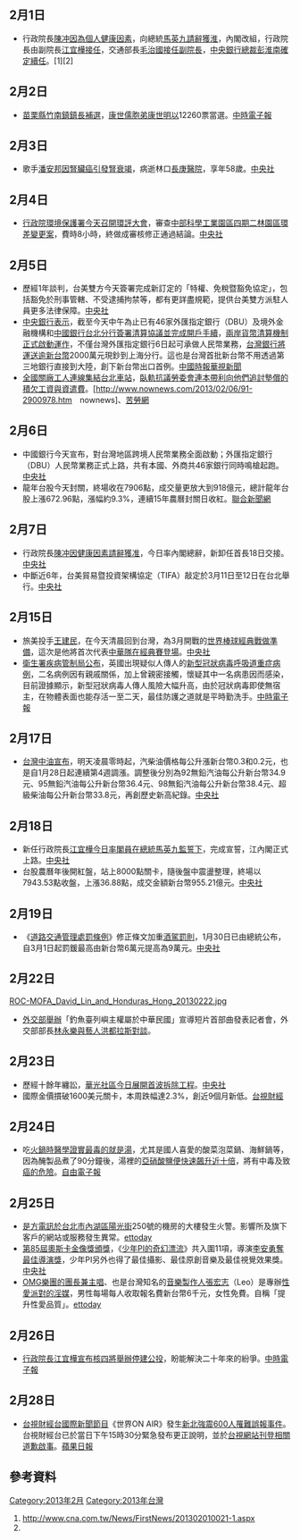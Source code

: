 <noinclude></noinclude>

## 2月1日

  - 行政院長[陳冲因為個人健康因素](https://zh.wikipedia.org/wiki/陳冲 "wikilink")，向總統[馬英九請辭獲淮](../Page/馬英九.md "wikilink")，內閣改組，行政院長由副院長[江宜樺接任](../Page/江宜樺.md "wikilink")，交通部長[毛治國接任副院長](../Page/毛治國.md "wikilink")，[中央銀行總裁](https://zh.wikipedia.org/wiki/中華民國中央銀行 "wikilink")[彭淮南確定續任](../Page/彭淮南.md "wikilink")。\[1\]\[2\]

## 2月2日

  - [苗栗縣](../Page/苗栗縣.md "wikilink")[竹南鎮鎮長補選](https://zh.wikipedia.org/wiki/竹南鎮 "wikilink")，[康世儒胞弟康世明以](../Page/康世儒.md "wikilink")12260票當選。[中時電子報](https://web.archive.org/web/20130205024847/http://news.chinatimes.com/politics/130502/132013020200684.html)

## 2月3日

  - 歌手[潘安邦因](../Page/潘安邦.md "wikilink")[腎臟癌引發](https://zh.wikipedia.org/wiki/腎臟癌 "wikilink")[腎衰竭](https://zh.wikipedia.org/wiki/腎衰竭 "wikilink")，病逝林口[長庚醫院](https://zh.wikipedia.org/wiki/長庚醫院 "wikilink")，享年58歲。[中央社](http://www.cna.com.tw/News/FirstNews/201302030049-1.aspx)

## 2月4日

  - [行政院環境保護署今天召開環評大會](https://zh.wikipedia.org/wiki/行政院環境保護署 "wikilink")，審查[中部科學工業園區](../Page/中部科學工業園區.md "wikilink")[四期二林園區環差變更案](https://zh.wikipedia.org/wiki/:中科#.E4.BA.8C.E6.9E.97.E5.9C.92.E5.8D.80 "wikilink")，費時8小時，終做成審核修正通過結論。[中央社](https://web.archive.org/web/20160305075846/http://www.cna.com.tw/Topic/Popular/3527-1.aspx)

## 2月5日

  - 歷經1年談判，台美雙方今天簽署完成新訂定的「特權、免稅暨豁免協定」，包括豁免於刑事管轄、不受逮捕拘禁等，都有更詳盡規範，提供台美雙方派駐人員更多法律保障。[中央社](https://web.archive.org/web/20130207161722/http://www.cna.com.tw/Topic/Popular/3528-1.aspx)
  - [中央銀行表示](https://zh.wikipedia.org/wiki/中華民國中央銀行 "wikilink")，截至今天中午為止已有46家外匯指定銀行（DBU）及境外金融機構和[中國銀行台北分行簽署清算協議並完成開戶手續](https://zh.wikipedia.org/wiki/中國銀行 "wikilink")，[兩岸貨幣清算機制正式啟動運作](https://zh.wikipedia.org/wiki/兩岸貨幣清算機制 "wikilink")，不僅台灣外匯指定銀行6日起可承做人民幣業務，[台灣銀行將運送逾新台幣](https://zh.wikipedia.org/wiki/台灣銀行 "wikilink")2000萬元現鈔到上海分行。這也是台灣首批新台幣不用透過第三地銀行直接到大陸，創下新台幣出口首例。[中國時報](https://web.archive.org/web/20121113194148/http://news.chinatimes.com/forum/11051402/112012090900307.html)[華視新聞](https://web.archive.org/web/20160309214743/http://news.cts.com.tw/nownews/money/201302/201302051190256.html)
  - [全國關廠工人連線集結](https://zh.wikipedia.org/wiki/全國關廠工人連線 "wikilink")[台北車站](https://zh.wikipedia.org/wiki/台北車站 "wikilink")，[臥軌抗議](https://zh.wikipedia.org/wiki/臥軌 "wikilink")[勞委會連本帶利向他們追討墊償的積欠工資與資遣費](https://zh.wikipedia.org/wiki/勞委會 "wikilink")。\[<http://www.nownews.com/2013/02/06/91-2900978.htm>　nownews\]、[苦勞網](http://www.coolloud.org.tw/node/72746)

## 2月6日

  - 中國銀行今天宣布，對台灣地區跨境人民幣業務全面啟動；外匯指定銀行（DBU）人民幣業務正式上路，共有本國、外商共46家銀行同時鳴槍起跑。[中央社](https://web.archive.org/web/20130209212338/http://www.cna.com.tw/Topic/Popular/3530-1.aspx)
  - 龍年台股今天封關，終場收在7906點，成交量更放大到918億元，總計龍年台股上漲672.96點，漲幅約9.3%，連續15年農曆封關日收紅。[聯合新聞網](https://web.archive.org/web/20130214041740/http://udn.com/NEWS/STOCK/STO2/7689849.shtml)

## 2月7日

  - 行政院長[陳冲因健康因素請辭獲准](https://zh.wikipedia.org/wiki/陳冲 "wikilink")，今日率內閣總辭，新卸任首長18日交接。[中央社](https://web.archive.org/web/20130210074657/http://www.cna.com.tw/Topic/Popular/3533-1.aspx)
  - 中斷近6年，台美貿易暨投資架構協定（TIFA）敲定於3月11日至12日在台北舉行。[中央社](https://web.archive.org/web/20130210074652/http://www.cna.com.tw/Topic/Popular/3532-1.aspx)

## 2月15日

  - 旅美投手[王建民](https://zh.wikipedia.org/wiki/王建民 "wikilink")，在今天清晨回到台灣，為3月開戰的[世界棒球經典戰做準備](../Page/2013年世界棒球經典賽.md "wikilink")，這次是他將首次代表[中華隊在經典賽登場](../Page/中華成棒隊.md "wikilink")。[中央社](https://web.archive.org/web/20130216102513/http://www.cna.com.tw/News/aSaM/201302150060-1.aspx)
  - [衛生署疾病管制局公布](https://zh.wikipedia.org/wiki/行政院衛生署疾病管制局 "wikilink")，英國出現疑似人傳人的[新型冠狀病毒呼吸道重症病例](https://zh.wikipedia.org/wiki/2012年新型冠狀病毒 "wikilink")，二名病例因有親戚關係，加上曾親密接觸，懷疑其中一名病患因而感染，目前證據顯示，新型冠狀病毒人傳人風險大幅升高，由於冠狀病毒即使無宿主，在物體表面也能存活一至二天，最佳防護之道就是平時勤洗手。[中時電子報](https://web.archive.org/web/20130218092306/http://news.chinatimes.com/world/110504/112013021500044.html)

## 2月17日

  - [台灣中油宣布](https://zh.wikipedia.org/wiki/台灣中油 "wikilink")，明天凌晨零時起，汽柴油價格每公升漲新台幣0.3和0.2元，也是自1月28日起連續第4週調漲。調整後分別為92無鉛汽油每公升新台幣34.9元、95無鉛汽油每公升新台幣36.4元、98無鉛汽油每公升新台幣38.4元、超級柴油每公升新台幣33.8元，再創歷史新高紀錄。[中央社](https://web.archive.org/web/20160304210740/http://www.cna.com.tw/News/aFE/201302170083-1.aspx)

## 2月18日

  - 新任行政院長[江宜樺今日率閣員在總統馬英九監誓下](../Page/江宜樺.md "wikilink")，完成宣誓，江內閣正式上路。[中央社](https://web.archive.org/web/20130220190021/http://www.cna.com.tw/Topic/Popular/3545-1.aspx)
  - 台股農曆年後開紅盤，站上8000點關卡，隨後盤中震盪整理，終場以7943.53點收盤，上漲36.88點，成交金額新台幣955.21億元。[中央社](https://web.archive.org/web/20130220190030/http://www.cna.com.tw/Topic/Popular/3546-1.aspx)

## 2月19日

  - 《[道路交通管理處罰條例](https://zh.wikipedia.org/wiki/道路交通管理處罰條例 "wikilink")》修正條文加重[酒駕罰則](https://zh.wikipedia.org/wiki/酒駕 "wikilink")，1月30日已由總統公布，自3月1日起罰鍰最高由新台幣6萬元提高為9萬元。[中央社](http://www.cna.com.tw/News/FirstNews/201302190021-1.aspx)

## 2月22日

[ROC-MOFA_David_Lin_and_Honduras_Hong_20130222.jpg](https://zh.wikipedia.org/wiki/File:ROC-MOFA_David_Lin_and_Honduras_Hong_20130222.jpg "fig:ROC-MOFA_David_Lin_and_Honduras_Hong_20130222.jpg")

  - [外交部舉辦](../Page/中華民國外交部.md "wikilink")「釣魚臺列嶼主權屬於中華民國」宣導短片首部曲發表記者會，外交部部長[林永樂與藝人](../Page/林永樂.md "wikilink")[洪都拉斯對談](../Page/洪都拉斯_\(藝人\).md "wikilink")。

## 2月23日

  - 歷經十餘年纏訟，[華光社區今日展開首波拆除工程](../Page/華光社區.md "wikilink")。[中央社](https://web.archive.org/web/20130225060051/http://www.cna.com.tw/Topic/Popular/3561-1.aspx)
  - 國際金價摜破1600美元關卡，本周跌幅達2.3%，創近9個月新低。[台視財經](http://www.ttv.com.tw/102/02/1020223/0220132318107F587495F9E6420096B3E50D84A12142DF4F.htm)

## 2月24日

  - 吃[火鍋時醫學證實最毒的就是湯](../Page/火鍋.md "wikilink")，尤其是國人喜愛的酸菜泡菜鍋、海鮮鍋等，因為醃製品煮了90分鐘後，湯裡的[亞硝酸鹽便快速飆升近十倍](https://zh.wikipedia.org/wiki/亞硝酸鹽 "wikilink")，將有中毒及致[癌的危險](../Page/癌.md "wikilink")。[自由電子報](https://web.archive.org/web/20130224183611/http://www.libertytimes.com.tw/2013/new/feb/24/today-t1.htm)

## 2月25日

  - [是方電訊於台北市內湖區陽光街](../Page/是方電訊.md "wikilink")250號的機房的大樓發生火警。影響所及旗下客戶的網站或服務發生異常。[ettoday](http://www.ettoday.net/news/20130225/167407.htm)
  - [第85屆奧斯卡金像獎頒獎](https://zh.wikipedia.org/wiki/第85屆奧斯卡金像獎 "wikilink")，《[少年PI的奇幻漂流](https://zh.wikipedia.org/wiki/少年PI的奇幻漂流_\(电影\) "wikilink")》共入圍11項，導演[李安勇奪最佳導演獎](../Page/李安.md "wikilink")，少年PI另外也得了最佳攝影、最佳原創音樂及最佳視覺效果獎。[中央社](https://web.archive.org/web/20130227021019/http://www.cna.com.tw/Topic/Popular/3565-1.aspx)
  - [OMG樂團的團長兼主唱](https://zh.wikipedia.org/wiki/OMG樂團 "wikilink")、也是台灣知名的[音樂製作人](../Page/音樂製作人.md "wikilink")[張宏志](https://zh.wikipedia.org/wiki/張宏志 "wikilink")（Leo）是專辦[性愛派對的](https://zh.wikipedia.org/wiki/性愛派對 "wikilink")[淫媒](https://zh.wikipedia.org/wiki/淫媒 "wikilink")，男性每場每人收取報名費新台幣6千元，女性免費。自稱「提升性愛品質」。[ettoday](http://www.ettoday.net/news/20130225/167319.htm)

## 2月26日

  - [行政院長](https://zh.wikipedia.org/wiki/行政院長 "wikilink")[江宜樺宣布](../Page/江宜樺.md "wikilink")[核四將舉辦停建](../Page/龍門核能發電廠.md "wikilink")[公投](https://zh.wikipedia.org/wiki/公投 "wikilink")，盼能解決二十年來的紛爭。[中時電子報](https://web.archive.org/web/20130301005437/http://news.chinatimes.com/focus/501012902/112013022600511.html)

## 2月28日

  - [台視財經台國際新聞節目](../Page/台視財經台.md "wikilink")《世界ON
    AIR》發生[新北強震600人罹難誤報事件](https://zh.wikipedia.org/wiki/新北強震600人罹難誤報事件 "wikilink")。台視財經台已於當日下午15時30分緊急發布更正說明，並於[台視網站刊登相關道歉啟事](https://zh.wikipedia.org/wiki/台視 "wikilink")。[蘋果日報](http://www.appledaily.com.tw/appledaily/article/headline/20130301/34859814)

## 參考資料

[Category:2013年2月](https://zh.wikipedia.org/wiki/Category:2013年2月 "wikilink")
[Category:2013年台灣](https://zh.wikipedia.org/wiki/Category:2013年台灣 "wikilink")

1.  <http://www.cna.com.tw/News/FirstNews/201302010021-1.aspx>
2.